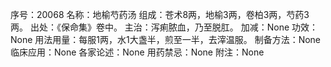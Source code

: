 序号：20068
名称：地榆芍药汤
组成：苍术8两，地榆3两，卷柏3两，芍药3两。
出处：《保命集》卷中。
主治：泻痢脓血，乃至脱肛。
加减：None
功效：None
用法用量：每服1两，水1大盏半，煎至一半，去滓温服。
制备方法：None
临床应用：None
各家论述：None
用药禁忌：None
附注：None
